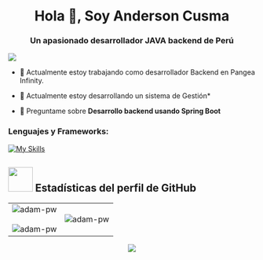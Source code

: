 <h1 align="center">Hola 👋, Soy Anderson Cusma</h1>
<h3 align="center">Un apasionado desarrollador JAVA backend de Perú</h3>

![](https://komarev.com/ghpvc/?username=anderson2093)

- 🔭 Actualmente estoy trabajando como desarrollador Backend en Pangea Infinity.

- 🌱 Actualmente estoy desarrollando un sistema de Gestión*

- 💬 Preguntame sobre **Desarrollo backend usando Spring Boot**

<p align="left">
</p>

<h3 align="left">Lenguajes y Frameworks:</h3>

[![My Skills](https://skillicons.dev/icons?i=java,go,javascript,python,spring,hibernate,postgresql,mysql,mongodb,angular,docker,heroku,vercel,ubuntu,git,github,postman,angular,flutter,html,css,tailwindcss,bootstrap)](https://skillicons.dev)


<div>
  <h2> <img src = "https://github.com/7oSkaaa/7oSkaaa/blob/main/Images/Statistics.gif?raw=true" width = 50px> Estadísticas del perfil de GitHub </h2>
    <p align="center">
    <table align="center">
    <tr border="none">
    <td width="50%" align="center">
    <img align="center" src="https://github-readme-stats.vercel.app/api?username=anderson2093&show_icons=true&locale=en&bg_color=0d1117&text_color=ffffff&repo=convoychat"
    alt="adam-pw" />
    <br></br>
    <img align="center" src="https://github-readme-streak-stats.herokuapp.com/?user=anderson2093&theme=dark&background=0d1117&date_format=M%20j%5B%2C%20Y%5D" alt="adam-pw" /> 
    </td>
    <td width="50%" align="center">
    <img align="center"
    src="https://github-readme-stats.vercel.app/api/top-langs?username=anderson2093&show_icons=true&locale=en&bg_color=0d1117&text_color=ffffff&layout=compact"
    alt="adam-pw" 
    bg_color=#808080/>
    </td>
    </tr>
    </table>
    <div align=center>
    <a href="https://github.com/ryo-ma/github-profile-trophy" title="Go to Source">
    <img src="https://github-profile-trophy.vercel.app/?username=anderson2093&theme=juicyfresh&no-bg=true" />
    </a>
    </div>
  </p> 
